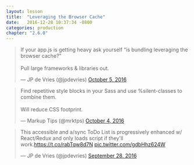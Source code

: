 ```yaml
---
layout: lesson
title:  "Leveraging the Browser Cache"
date:   2016-12-28 10:37:34 -0800
categories: production
chapter: "2.6.0"
---
```


<blockquote class="twitter-tweet" data-lang="en"><p lang="en" dir="ltr">If your app.js is getting heavy ask yourself “is bundling leveraging the browser cache?”<br><br>Pull large frameworks &amp; libraries out.</p>&mdash; JP de Vries (@jpdevries) <a href="https://twitter.com/jpdevries/status/783567330571849728">October 5, 2016</a></blockquote> 

<blockquote class="twitter-tweet" data-lang="en"><p lang="en" dir="ltr">Find repetitive style blocks in your Sass and use %silent-classes to combine them. <br><br>Will reduce CSS footprint.</p>&mdash; Markup Tips (@mrktps) <a href="https://twitter.com/mrktps/status/783239425971159040">October 4, 2016</a></blockquote> 

<blockquote class="twitter-tweet" data-lang="en"><p lang="en" dir="ltr">This accessible and a/sync ToDo List is progressively enhanced w/ React/Redux and only loads script if they&#39;ll work.<a href="https://t.co/rabTqw8d7N">https://t.co/rabTqw8d7N</a> <a href="https://t.co/gdbHhz624W">pic.twitter.com/gdbHhz624W</a></p>&mdash; JP de Vries (@jpdevries) <a href="https://twitter.com/jpdevries/status/781177223411892225">September 28, 2016</a></blockquote> 


